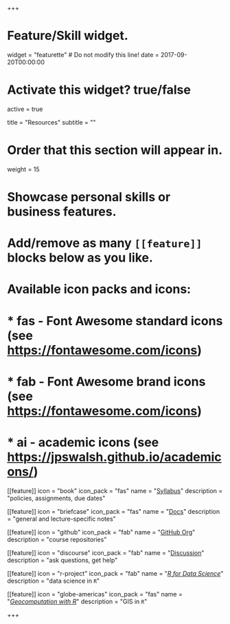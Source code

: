 +++
# Feature/Skill widget.
widget = "featurette"  # Do not modify this line!
date = 2017-09-20T00:00:00

# Activate this widget? true/false
active = true

title = "Resources"
subtitle = ""

# Order that this section will appear in.
weight = 15

# Showcase personal skills or business features.
# 
# Add/remove as many `[[feature]]` blocks below as you like.
# 
# Available icon packs and icons:
# * fas - Font Awesome standard icons (see https://fontawesome.com/icons)
# * fab - Font Awesome brand icons (see https://fontawesome.com/icons)
# * ai - academic icons (see https://jpswalsh.github.io/academicons/)

[[feature]]
  icon = "book"
  icon_pack = "fas"
  name = "[Syllabus](https://slu-soc5650.github.io/syllabus)"
  description = "policies, assignments, due dates"
  
[[feature]]
  icon = "briefcase"
  icon_pack = "fas"
  name = "[Docs](/docs)"
  description = "general and lecture-specific notes"  
  
[[feature]]
  icon = "github"
  icon_pack = "fab"
  name = "[GitHub Org](https://github.com/slu-soc5650)"
  description = "course repositories"

[[feature]]
  icon = "discourse"
  icon_pack = "fab"
  name = "[Discussion](https://discuss.slu-ssds.org)"
  description = "ask questions, get help"

[[feature]]
  icon = "r-project"
  icon_pack = "fab"
  name = "[*R for Data Science*](http://r4ds.had.co.nz)"
  description = "data science in `R`"

[[feature]]
  icon = "globe-americas"
  icon_pack = "fas"
  name = "[*Geocomputation with R*](https://geocompr.robinlovelace.net)"
  description = "GIS in `R`"

+++
